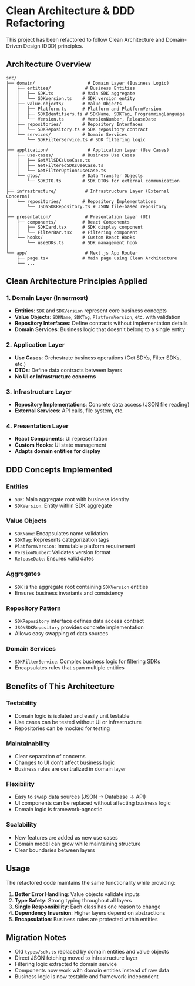 # Clean Architecture & DDD Refactoring

This project has been refactored to follow Clean Architecture and Domain-Driven Design (DDD) principles.

## Architecture Overview

```
src/
├── domain/                    # Domain Layer (Business Logic)
│   ├── entities/             # Business Entities
│   │   ├── SDK.ts           # Main SDK aggregate
│   │   └── SDKVersion.ts    # SDK version entity
│   ├── value-objects/       # Value Objects
│   │   ├── Platform.ts      # Platform and PlatformVersion
│   │   ├── SDKIdentifiers.ts # SDKName, SDKTag, ProgrammingLanguage
│   │   └── Version.ts       # VersionNumber, ReleaseDate
│   ├── repositories/        # Repository Interfaces
│   │   └── SDKRepository.ts # SDK repository contract
│   └── services/            # Domain Services
│       └── SDKFilterService.ts # SDK filtering logic
│
├── application/               # Application Layer (Use Cases)
│   ├── use-cases/           # Business Use Cases
│   │   ├── GetAllSDKsUseCase.ts
│   │   ├── GetFilteredSDKsUseCase.ts
│   │   └── GetFilterOptionsUseCase.ts
│   └── dtos/                # Data Transfer Objects
│       └── SDKDTO.ts        # SDK DTOs for external communication
│
├── infrastructure/           # Infrastructure Layer (External Concerns)
│   └── repositories/        # Repository Implementations
│       └── JSONSDKRepository.ts # JSON file-based repository
│
├── presentation/             # Presentation Layer (UI)
│   ├── components/          # React Components
│   │   ├── SDKCard.tsx      # SDK display component
│   │   └── FilterBar.tsx    # Filtering component
│   └── hooks/               # Custom React Hooks
│       └── useSDKs.ts       # SDK management hook
│
└── app/                      # Next.js App Router
    ├── page.tsx             # Main page using Clean Architecture
    └── ...
```

## Clean Architecture Principles Applied

### 1. **Domain Layer** (Innermost)
- **Entities**: `SDK` and `SDKVersion` represent core business concepts
- **Value Objects**: `SDKName`, `SDKTag`, `PlatformVersion`, etc. with validation
- **Repository Interfaces**: Define contracts without implementation details
- **Domain Services**: Business logic that doesn't belong to a single entity

### 2. **Application Layer**
- **Use Cases**: Orchestrate business operations (Get SDKs, Filter SDKs, etc.)
- **DTOs**: Define data contracts between layers
- **No UI or Infrastructure concerns**

### 3. **Infrastructure Layer** 
- **Repository Implementations**: Concrete data access (JSON file reading)
- **External Services**: API calls, file system, etc.

### 4. **Presentation Layer**
- **React Components**: UI representation
- **Custom Hooks**: UI state management
- **Adapts domain entities for display**

## DDD Concepts Implemented

### **Entities**
- `SDK`: Main aggregate root with business identity
- `SDKVersion`: Entity within SDK aggregate

### **Value Objects**
- `SDKName`: Encapsulates name validation
- `SDKTag`: Represents categorization tags
- `PlatformVersion`: Immutable platform requirement
- `VersionNumber`: Validates version format
- `ReleaseDate`: Ensures valid dates

### **Aggregates**
- `SDK` is the aggregate root containing `SDKVersion` entities
- Ensures business invariants and consistency

### **Repository Pattern**
- `SDKRepository` interface defines data access contract
- `JSONSDKRepository` provides concrete implementation
- Allows easy swapping of data sources

### **Domain Services**
- `SDKFilterService`: Complex business logic for filtering SDKs
- Encapsulates rules that span multiple entities

## Benefits of This Architecture

### **Testability**
- Domain logic is isolated and easily unit testable
- Use cases can be tested without UI or infrastructure
- Repositories can be mocked for testing

### **Maintainability** 
- Clear separation of concerns
- Changes to UI don't affect business logic
- Business rules are centralized in domain layer

### **Flexibility**
- Easy to swap data sources (JSON → Database → API)
- UI components can be replaced without affecting business logic
- Domain logic is framework-agnostic

### **Scalability**
- New features are added as new use cases
- Domain model can grow while maintaining structure
- Clear boundaries between layers

## Usage

The refactored code maintains the same functionality while providing:

1. **Better Error Handling**: Value objects validate inputs
2. **Type Safety**: Strong typing throughout all layers
3. **Single Responsibility**: Each class has one reason to change
4. **Dependency Inversion**: Higher layers depend on abstractions
5. **Encapsulation**: Business rules are protected within entities

## Migration Notes

- Old `types/sdk.ts` replaced by domain entities and value objects
- Direct JSON fetching moved to infrastructure layer
- Filtering logic extracted to domain service
- Components now work with domain entities instead of raw data
- Business logic is now testable and framework-independent
